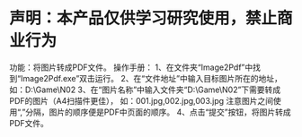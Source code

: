 # 声明：本产品仅供学习研究使用，禁止商业行为
功能：将图片转成PDF文件。
操作手册：
1、在文件夹“Image2Pdf”中找到“Image2Pdf.exe”双击运行。
2、在“文件地址”中输入目标图片所在的地址，
如：D:\Game\N02
3、在“图片名称”中输入文件夹“D:\Game\N02”下需要转成PDF的图片（A4扫描件更佳），
如：001.jpg,002.jpg,003.jpg
注意图片之间使用“,”分隔，图片的顺序便是PDF中页面的顺序。
4、点击“提交”按钮，将图片转成PDF文件。
